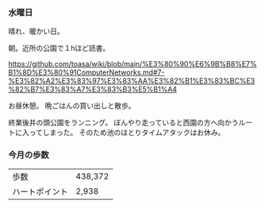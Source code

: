 ### 水曜日

晴れ、暖かい日。

朝。近所の公園で１hほど読書。

https://github.com/toasa/wiki/blob/main/%E3%80%90%E6%9B%B8%E7%B1%8D%E3%80%91ComputerNetworks.md#7-%E3%82%A2%E3%83%97%E3%83%AA%E3%82%B1%E3%83%BC%E3%82%B7%E3%83%A7%E3%83%B3%E5%B1%A4

お昼休憩。
晩ごはんの買い出しと散歩。

終業後井の頭公園をランニング。
ぼんやり走っていると西園の方へ向かうルートに入ってしまった。
そのため池のほとりタイムアタックはお休み。

### 今月の歩数

|||
|---|---|
|歩数|438,372|
|ハートポイント|2,938|
